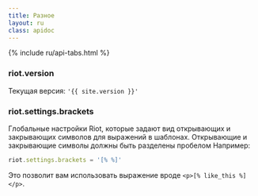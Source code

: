 ```yaml
---
title: Разное
layout: ru
class: apidoc
---
```


{% include ru/api-tabs.html %}


### <a name="version"></a> riot.version

Текущая версия: `'{{ site.version }}'`


### <a name="brackets"></a> riot.settings.brackets

Глобальные настройки Riot, которые задают вид открывающих и закрывающих символов для выражений в шаблонах. Открывающие и закрывающие символы должны быть разделены пробелом Например:

``` js
riot.settings.brackets = '[% %]'
```

Это позволит вам использовать выражение вроде `<p>[% like_this %]</p>`.
